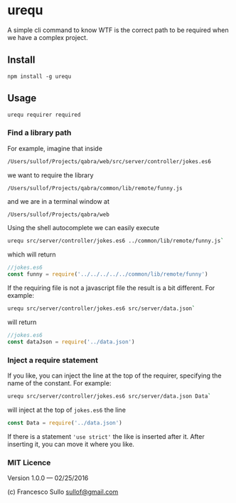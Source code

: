 # urequ

A simple cli command to know WTF is the correct path to be required when we have a complex project.

## Install

```
npm install -g urequ
```

## Usage

```sh
urequ requirer required
```

### Find a library path

For example, imagine that inside 
```sh
/Users/sullof/Projects/qabra/web/src/server/controller/jokes.es6
``` 
we want to require the library 
```sh
/Users/sullof/Projects/qabra/common/lib/remote/funny.js
```
and we are in a terminal window at 
```
/Users/sullof/Projects/qabra/web
```
Using the shell autocomplete we can easily execute

```sh
urequ src/server/controller/jokes.es6 ../common/lib/remote/funny.js`
```

which will return

```javascript
//jokes.es6
const funny = require('../../../../../common/lib/remote/funny')
```

If the requiring file is not a javascript file the result is a bit different. For example:

```sh
urequ src/server/controller/jokes.es6 src/server/data.json`
```
will return
```javascript
//jokes.es6
const dataJson = require('../data.json')
```

### Inject a require statement

If you like, you can inject the line at the top of the requirer, specifying the name of the constant.
For example:
```sh
urequ src/server/controller/jokes.es6 src/server/data.json Data`
```
will inject at the top of `jokes.es6` the line
```javascript
const Data = require('../data.json')
```
If there is a statement `'use strict'` the like is inserted after it. After inserting it, you can move it where you like.

### MIT Licence

Version 1.0.0 — 02/25/2016

(c) Francesco Sullo <sullof@gmail.com>

